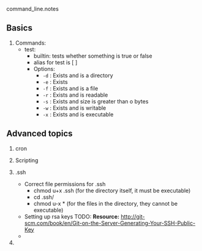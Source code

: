 command_line.notes

## Basics

1.  Commands:
	- test:
		- builtin: tests whether something is true or false
		- alias for test is [ <test condition> ]
		- Options:
			- `-d` : Exists and is a directory
			- `-e` : Exists
			- `-f` : Exists and is a file
			- `-r` : Exists and is readable
			- `-s` : Exists and size is greater than o bytes
			- `-w` : Exists and is writable
			- `-x` : Exists and is executable



## Advanced topics

1.  cron


2.  Scripting


3.  .ssh
	-  Correct file permissions for .ssh
		- chmod u+x .ssh (for the directory itself, it must be executable)
		- cd .ssh/
		- chmod u-x * (for the files in the directory, they cannot be executable)
	-  Setting up rsa keys  TODO:
		**Resource:**  http://git-scm.com/book/en/Git-on-the-Server-Generating-Your-SSH-Public-Key
	- 
4.